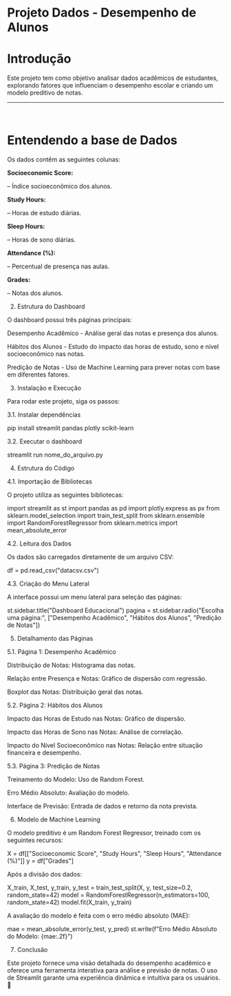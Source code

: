 <h1>Projeto Dados - Desempenho de Alunos</h1>

<h1>Introdução</h1>

Este projeto tem como objetivo analisar dados acadêmicos de estudantes, explorando fatores que influenciam o desempenho escolar e criando um modelo preditivo de notas. 

<hr>
<br>

<h1>Entendendo a base de Dados</h1>
Os dados contêm as seguintes colunas:

<br>

<b>Socioeconomic Score:</b> 

– Índice socioeconômico dos alunos.

<b>Study Hours:</b> 

– Horas de estudo diárias.

<b>Sleep Hours:</b> 

– Horas de sono diárias.

<b>Attendance (%):</b> 

– Percentual de presença nas aulas.

<b>Grades:</b> 

– Notas dos alunos.

2. Estrutura do Dashboard

O dashboard possui três páginas principais:

Desempenho Acadêmico - Análise geral das notas e presença dos alunos.

Hábitos dos Alunos - Estudo do impacto das horas de estudo, sono e nível socioeconômico nas notas.

Predição de Notas - Uso de Machine Learning para prever notas com base em diferentes fatores.

3. Instalação e Execução

Para rodar este projeto, siga os passos:

3.1. Instalar dependências

pip install streamlit pandas plotly scikit-learn

3.2. Executar o dashboard

streamlit run nome_do_arquivo.py

4. Estrutura do Código

4.1. Importação de Bibliotecas

O projeto utiliza as seguintes bibliotecas:

import streamlit as st
import pandas as pd
import plotly.express as px
from sklearn.model_selection import train_test_split
from sklearn.ensemble import RandomForestRegressor
from sklearn.metrics import mean_absolute_error

4.2. Leitura dos Dados

Os dados são carregados diretamente de um arquivo CSV:

df = pd.read_csv("datacsv.csv")

4.3. Criação do Menu Lateral

A interface possui um menu lateral para seleção das páginas:

st.sidebar.title("Dashboard Educacional")
pagina = st.sidebar.radio("Escolha uma página:", ["Desempenho Acadêmico", "Hábitos dos Alunos", "Predição de Notas"])

5. Detalhamento das Páginas

5.1. Página 1: Desempenho Acadêmico

Distribuição de Notas: Histograma das notas.

Relação entre Presença e Notas: Gráfico de dispersão com regressão.

Boxplot das Notas: Distribuição geral das notas.

5.2. Página 2: Hábitos dos Alunos

Impacto das Horas de Estudo nas Notas: Gráfico de dispersão.

Impacto das Horas de Sono nas Notas: Análise de correlação.

Impacto do Nível Socioeconômico nas Notas: Relação entre situação financeira e desempenho.

5.3. Página 3: Predição de Notas

Treinamento do Modelo: Uso de Random Forest.

Erro Médio Absoluto: Avaliação do modelo.

Interface de Previsão: Entrada de dados e retorno da nota prevista.

6. Modelo de Machine Learning

O modelo preditivo é um Random Forest Regressor, treinado com os seguintes recursos:

X = df[["Socioeconomic Score", "Study Hours", "Sleep Hours", "Attendance (%)"]]
y = df["Grades"]

Após a divisão dos dados:

X_train, X_test, y_train, y_test = train_test_split(X, y, test_size=0.2, random_state=42)
model = RandomForestRegressor(n_estimators=100, random_state=42)
model.fit(X_train, y_train)

A avaliação do modelo é feita com o erro médio absoluto (MAE):

mae = mean_absolute_error(y_test, y_pred)
st.write(f"Erro Médio Absoluto do Modelo: {mae:.2f}")

7. Conclusão

Este projeto fornece uma visão detalhada do desempenho acadêmico e oferece uma ferramenta interativa para análise e previsão de notas. O uso de Streamlit garante uma experiência dinâmica e intuitiva para os usuários. 🚀
